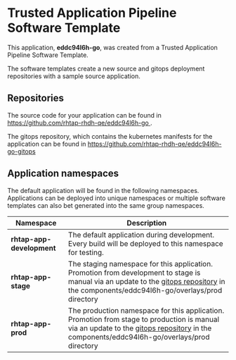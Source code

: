 # Trusted Application Pipeline Software Template

This application, **eddc94l6h-go**, was created from a Trusted Application Pipeline Software Template.

The software templates create a new source and gitops deployment repositories with a sample source application. 

## Repositories

The source code for your application can be found in [https://github.com/rhtap-rhdh-qe/eddc94l6h-go ](https://github.com/rhtap-rhdh-qe/eddc94l6h-go ).
 
The gitops repository, which contains the kubernetes manifests for the application can be found in 
[https://github.com/rhtap-rhdh-qe/eddc94l6h-go-gitops ](https://github.com/rhtap-rhdh-qe/eddc94l6h-go-gitops ) 

## Application namespaces 

The default application will be found in the following namespaces. Applications can be deployed into unique namespaces or multiple software templates can also bet generated into the same group namespaces.  

|  Namespace   |  Description   |  
| -------- | -------- |   
| **rhtap-app-development** | The default application during development. Every build will be deployed to this namespace for testing. | 
| **rhtap-app-stage** | The staging namespace for this application. Promotion from development to stage is manual via an update to the [gitops repository](https://github.com/rhtap-rhdh-qe/eddc94l6h-go-gitops ) in the components/eddc94l6h-go/overlays/prod directory |  
| **rhtap-app-prod** | The production namespace for this application. Promotion from stage to production is manual via an update to the [gitops repository](https://github.com/rhtap-rhdh-qe/eddc94l6h-go-gitops ) in the components/eddc94l6h-go/overlays/prod directory | 